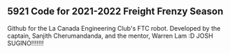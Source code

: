 ## 5921 Code for 2021-2022 Freight Frenzy Season

Github for the La Canada Engineering Club's FTC robot. Developed by the captain, Sanjith Cherumandanda, and the mentor, Warren Lam :D 
JOSH SUGINO!!!!!!!

